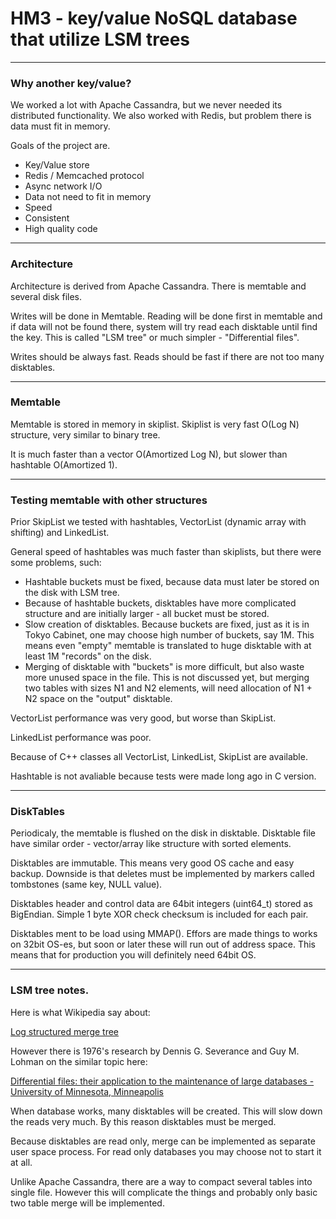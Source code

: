 HM3 - key/value NoSQL database that utilize LSM trees
=====================================================

---
### Why another key/value?

We worked a lot with Apache Cassandra, but we never needed its distributed functionality.
We also worked with Redis, but problem there is data must fit in memory.

Goals of the project are.

-   Key/Value store
-   Redis / Memcached protocol
-   Async network I/O
-   Data not need to fit in memory
-   Speed
-   Consistent
-   High quality code

---
### Architecture

Architecture is derived from Apache Cassandra. There is memtable and several disk files.

Writes will be done in Memtable.
Reading will be done first in memtable and if data will not be found there, system will try read each disktable until find the key.
This is called "LSM tree" or much simpler - "Differential files".

Writes should be always fast. Reads should be fast if there are not too many disktables.

---
### Memtable

Memtable is stored in memory in skiplist. Skiplist is very fast O(Log N) structure, very similar to binary tree.

It is much faster than a vector O(Amortized Log N), but slower than hashtable O(Amortized 1).

---
### Testing memtable with other structures

Prior SkipList we tested with hashtables, VectorList (dynamic array with shifting) and LinkedList.

General speed of hashtables was much faster than skiplists, but there were some problems, such:

-   Hashtable buckets must be fixed, because data must later be stored on the disk with LSM tree.
-   Because of hashtable buckets, disktables have more complicated structure and are initially larger - all bucket must be stored.
-   Slow creation of disktables.
    Because buckets are fixed, just as it is in Tokyo Cabinet, one may choose high number of buckets, say 1M.
    This means even "empty" memtable is translated to huge disktable with at least 1M "records" on the disk.
-   Merging of disktable with "buckets" is more difficult, but also waste more unused space in the file.
    This is not discussed yet, but merging two tables with sizes N1 and N2 elements, will need allocation of N1 + N2 space on the "output" disktable.

VectorList performance was very good, but worse than SkipList.

LinkedList performance was poor.

Because of C++ classes all VectorList, LinkedList, SkipList are available.

Hashtable is not avaliable because tests were made long ago in C version.

---
### DiskTables

Periodicaly, the memtable is flushed on the disk in disktable.
Disktable file have similar order - vector/array like structure with sorted elements.

Disktables are immutable. This means very good OS cache and easy backup.
Downside is that deletes must be implemented by markers called tombstones (same key, NULL value).

Disktables header and control data are 64bit integers (uint64_t) stored as BigEndian.
Simple 1 byte XOR check checksum is included for each pair.

Disktables ment to be load using MMAP().
Effors are made things to works on 32bit OS-es, but soon or later these will run out of address space.
This means that for production you will definitely need 64bit OS.

---
### LSM tree notes.

Here is what Wikipedia say about:

[Log structured merge tree][]



However there is 1976's research by Dennis G. Severance and Guy M. Lohman on the similar topic here:

[Differential files: their application to the maintenance of large databases - University of Minnesota, Minneapolis][]

When database works, many disktables will be created.
This will slow down the reads very much.
By this reason disktables must be merged.

Because disktables are read only, merge can be implemented as separate user space process.
For read only databases you may choose not to start it at all.

Unlike Apache Cassandra, there are a way to compact several tables into single file.
However this will complicate the things and probably only basic two table merge will be implemented.



[Log structured merge tree]: http://en.wikipedia.org/wiki/Log-structured_merge-tree
[Differential files: their application to the maintenance of large databases - University of Minnesota, Minneapolis]: http://www-users.cs.umn.edu/~he/diff/p256-severance.pdf
